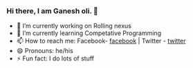 ### Hi there, I am Ganesh oli. 👋


- 🔭 I’m currently working on Rolling nexus
- 🌱 I’m currently learning Competative Programming
- 📫 How to reach me: Facebook- <a href="https://www.facebook.com/oli123g">facebook</a> | Twitter - <a href="https://twitter.com/kabadigone">twitter</a>
- 😄 Pronouns: he/his
- ⚡ Fun fact: I do lots of stuff


<!--<img src="https://github-readme-stats.vercel.app/api?username=Ganesholi11&&show_icons=true&title_color=ffffff&icon_color=bb2acf&text_color=daf7dc&bg_color=151515"/>-->
